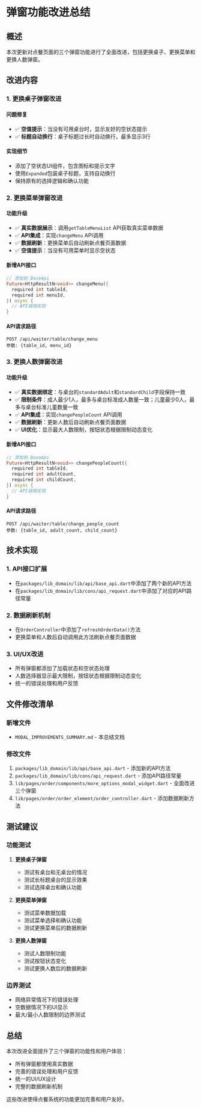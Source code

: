 # 弹窗功能改进总结

## 概述
本次更新对点餐页面的三个弹窗功能进行了全面改进，包括更换桌子、更换菜单和更换人数弹窗。

## 改进内容

### 1. 更换桌子弹窗改进

#### 问题修复
- ✅ **空值提示**：当没有可用桌台时，显示友好的空状态提示
- ✅ **标题自动换行**：桌子标题过长时自动换行，最多显示3行

#### 实现细节
- 添加了空状态UI组件，包含图标和提示文字
- 使用`Expanded`包装桌子标题，支持自动换行
- 保持原有的选择逻辑和确认功能

### 2. 更换菜单弹窗改进

#### 功能升级
- ✅ **真实数据展示**：调用`getTableMenuList` API获取真实菜单数据
- ✅ **API集成**：实现`changeMenu` API调用
- ✅ **数据刷新**：更换菜单后自动刷新点餐页面数据
- ✅ **空值提示**：当没有可用菜单时显示空状态

#### 新增API接口
```dart
// 添加到 BaseApi
Future<HttpResultN<void>> changeMenu({
  required int tableId,
  required int menuId,
}) async {
  // API调用实现
}
```

#### API请求路径
```
POST /api/waiter/table/change_menu
参数: {table_id, menu_id}
```

### 3. 更换人数弹窗改进

#### 功能升级
- ✅ **真实数据绑定**：与桌台的`standardAdult`和`standardChild`字段保持一致
- ✅ **限制条件**：成人最少1人，最多与桌台标准成人数量一致；儿童最少0人，最多与桌台标准儿童数量一致
- ✅ **API集成**：实现`changePeopleCount` API调用
- ✅ **数据刷新**：更新人数后自动刷新点餐页面数据
- ✅ **UI优化**：显示最大人数限制，按钮状态根据限制动态变化

#### 新增API接口
```dart
// 添加到 BaseApi
Future<HttpResultN<void>> changePeopleCount({
  required int tableId,
  required int adultCount,
  required int childCount,
}) async {
  // API调用实现
}
```

#### API请求路径
```
POST /api/waiter/table/change_people_count
参数: {table_id, adult_count, child_count}
```

## 技术实现

### 1. API接口扩展
- 在`packages/lib_domain/lib/api/base_api.dart`中添加了两个新的API方法
- 在`packages/lib_domain/lib/cons/api_request.dart`中添加了对应的API路径常量

### 2. 数据刷新机制
- 在`OrderController`中添加了`refreshOrderData()`方法
- 更换菜单和人数后自动调用此方法刷新点餐页面数据

### 3. UI/UX改进
- 所有弹窗都添加了加载状态和空状态处理
- 人数选择器显示最大限制，按钮状态根据限制动态变化
- 统一的错误处理和用户反馈

## 文件修改清单

### 新增文件
- `MODAL_IMPROVEMENTS_SUMMARY.md` - 本总结文档

### 修改文件
1. `packages/lib_domain/lib/api/base_api.dart` - 添加新的API方法
2. `packages/lib_domain/lib/cons/api_request.dart` - 添加API路径常量
3. `lib/pages/order/components/more_options_modal_widget.dart` - 全面改进三个弹窗
4. `lib/pages/order/order_element/order_controller.dart` - 添加数据刷新方法

## 测试建议

### 功能测试
1. **更换桌子弹窗**
   - 测试有桌台和无桌台的情况
   - 测试长标题桌台的显示效果
   - 测试选择桌台和确认功能

2. **更换菜单弹窗**
   - 测试菜单数据加载
   - 测试菜单选择和确认功能
   - 测试更换菜单后的数据刷新

3. **更换人数弹窗**
   - 测试人数限制功能
   - 测试按钮状态变化
   - 测试更换人数后的数据刷新

### 边界测试
- 网络异常情况下的错误处理
- 空数据情况下的UI显示
- 最大/最小人数限制的边界测试

## 总结

本次改进全面提升了三个弹窗的功能性和用户体验：
- 所有弹窗都使用真实数据
- 完善的错误处理和用户反馈
- 统一的UI/UX设计
- 完整的数据刷新机制

这些改进使得点餐系统的功能更加完善和用户友好。
